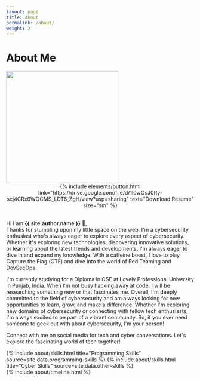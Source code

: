 ```yaml
---
layout: page
title: About
permalink: /about/
weight: 2
---
```


# **About Me**

<img src="{{ site.url }}/{{ site.author.image }}" width="300px" class="wow animated jackInTheBox" data-wow-delay=".2s">

<center>{% include elements/button.html link="https://drive.google.com/file/d/1l0wOsJ0Ry-scj4CRx6WQCMS_LDT6_ZgH/view?usp=sharing" text="Download Resume" size="sm" %}
</center><br>

Hi I am **{{ site.author.name }}** :wave:,<br>
Thanks for stumbling upon my little space on the web. I'm a cybersecurity enthusiast who's always eager to explore every aspect of cybersecurity. Whether it's exploring new technologies, discovering innovative solutions, or learning about the latest trends and developments, I'm always eager to dive in and expand my knowledge. With a caffeine boost, I love to play Capture the Flag (CTF) and dive into the world of Red Teaming and DevSecOps. 

I'm currently studying for a Diploma in CSE at Lovely Professional University in Punjab, India. When I'm not busy hacking away at code, I will be researching something new or that fascinates me. Overall, I'm deeply committed to the field of cybersecurity and am always looking for new opportunities to learn, grow, and make a difference. Whether I'm exploring new domains of cybersecurity or connecting with fellow tech enthusiasts, I'm always excited to be part of a vibrant community. So, if you ever need someone to geek out with about cybersecurity, I'm your person!

Connect with me on social media for tech and cyber conversations. Let's explore the fascinating world of tech together!



<div class="row">
{% include about/skills.html title="Programming Skills" source=site.data.programming-skills %}
{% include about/skills.html title="Cyber Skills" source=site.data.other-skills %}
</div> 



<div class="row">
{% include about/timeline.html %}
</div>

